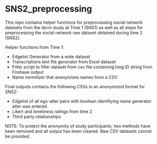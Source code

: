 # SNS2_preprocessing

This repo contains helper functions for preprocessing social network datasets from the dorm study at Time 1 (SNS1) as well as all steps for preprocessing the social network raw dataset obtained during time 2 (SNS2).

Helper functions from Time 1:
- Edgelist Generator from a wide dataset
- Transcriptions text file generator from Excel dataset
- Filter script to filter dataset from csv file containing long ID string from Firebase output
- Name normilizer that anonymizes names from a CSV

Final outputs contains the following CSVs in an anonymized format for SNS2:
- Edgelist of all ego-alter pairs with boolean identifying name generator alter was entered
- Likert and loneliness ratings from time 2
- Third party relationships

NOTE: To protect the anonymity of study participants, two methods have been removed and all output has been cleared. Raw CSV datasets cannot be provided.
